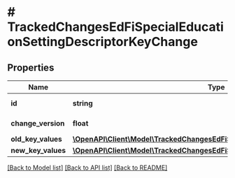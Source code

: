 # # TrackedChangesEdFiSpecialEducationSettingDescriptorKeyChange

## Properties

Name | Type | Description | Notes
------------ | ------------- | ------------- | -------------
**id** | **string** | Resource identifier | [optional]
**change_version** | **float** | Change version | [optional]
**old_key_values** | [**\OpenAPI\Client\Model\TrackedChangesEdFiSpecialEducationSettingDescriptorKey**](TrackedChangesEdFiSpecialEducationSettingDescriptorKey.md) |  | [optional]
**new_key_values** | [**\OpenAPI\Client\Model\TrackedChangesEdFiSpecialEducationSettingDescriptorKey**](TrackedChangesEdFiSpecialEducationSettingDescriptorKey.md) |  | [optional]

[[Back to Model list]](../../README.md#models) [[Back to API list]](../../README.md#endpoints) [[Back to README]](../../README.md)

